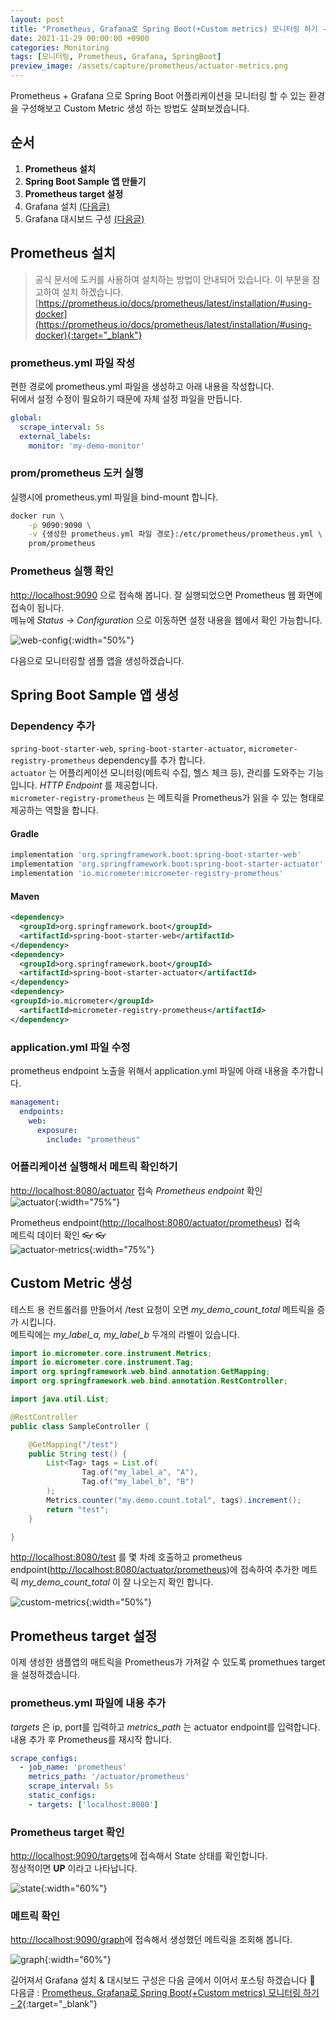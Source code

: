 ```yaml
---
layout: post
title: "Prometheus, Grafana로 Spring Boot(+Custom metrics) 모니터링 하기 - 1"
date: 2021-11-29 00:00:00 +0900
categories: Monitoring
tags: [모니터링, Prometheus, Grafana, SpringBoot]
preview_image: /assets/capture/prometheus/actuator-metrics.png
---
```


Prometheus + Grafana 으로 Spring Boot 어플리케이션을 모니터링 할 수 있는 환경을 구성해보고 Custom Metric 생성 하는 방법도 살펴보겠습니다.

## 순서

1. __Prometheus 설치__
2. __Spring Boot Sample 앱 만들기__
3. __Prometheus target 설정__
4. Grafana 설치 [(다음글)](/monitoring/2021/11/28/prometheus-grafana-springboot-2.html)
5. Grafana 대시보드 구성 [(다음글)](/monitoring/2021/11/28/prometheus-grafana-springboot-2.html)

## Prometheus 설치

> 공식 문서에 도커를 사용하여 설치하는 방법이 안내되어 있습니다. 이 부분을 참고하여 설치 하겠습니다.  
> [https://prometheus.io/docs/prometheus/latest/installation/#using-docker](https://prometheus.io/docs/prometheus/latest/installation/#using-docker){:target="_blank"}  

### prometheus.yml 파일 작성

편한 경로에 prometheus.yml 파일을 생성하고 아래 내용을 작성합니다.  
뒤에서 설정 수정이 필요하기 때문에 자체 설정 파일을 만듭니다.  

```yaml
global:
  scrape_interval: 5s
  external_labels:
    monitor: 'my-demo-monitor'
```

### prom/prometheus 도커 실행

실행시에 prometheus.yml 파일을 bind-mount 합니다.  

```bash
docker run \
    -p 9090:9090 \
    -v {생성한 prometheus.yml 파일 경로}:/etc/prometheus/prometheus.yml \
    prom/prometheus
```

### Prometheus 실행 확인

[http://localhost:9090](http://localhost:9090) 으로 접속해 봅니다. 잘 실행되었으면 Prometheus 웹 화면에 접속이 됩니다.  
메뉴에 _Status -> Configuration_ 으로 이동하면 설정 내용을 웹에서 확인 가능합니다.

![web-config](/assets/capture/prometheus/web-config.png){:width="50%"}

다음으로 모니터링할 샘플 앱을 생성하겠습니다.

## Spring Boot Sample 앱 생성

### Dependency 추가

`spring-boot-starter-web`, `spring-boot-starter-actuator`, `micrometer-registry-prometheus` dependency를 추가 합니다.  
`actuator` 는 어플리케이션 모니터링(메트릭 수집, 헬스 체크 등), 관리를 도와주는 기능입니다. _HTTP Endpoint_ 를 제공합니다.  
`micrometer-registry-prometheus` 는 메트릭을 Prometheus가 읽을 수 있는 형태로 제공하는 역할을 합니다.

#### Gradle

```groovy
implementation 'org.springframework.boot:spring-boot-starter-web'
implementation 'org.springframework.boot:spring-boot-starter-actuator'
implementation 'io.micrometer:micrometer-registry-prometheus'
```

#### Maven

```xml
<dependency>
  <groupId>org.springframework.boot</groupId>
  <artifactId>spring-boot-starter-web</artifactId>
</dependency>
<dependency>
  <groupId>org.springframework.boot</groupId>
  <artifactId>spring-boot-starter-actuator</artifactId>
</dependency>
<dependency>
<groupId>io.micrometer</groupId>
  <artifactId>micrometer-registry-prometheus</artifactId>
</dependency>
```

### application.yml 파일 수정

prometheus endpoint 노출을 위해서 application.yml 파일에 아래 내용을 추가합니다.

```yaml
management:
  endpoints:
    web:
      exposure:
        include: "prometheus"
```

### 어플리케이션 실행해서 메트릭 확인하기

[http://localhost:8080/actuator](http://localhost:8080/actuator) 접속 _Prometheus endpoint_ 확인  
![actuator](/assets/capture/prometheus/actuator.png){:width="75%"}

Prometheus endpoint([http://localhost:8080/actuator/prometheus](http://localhost:8080/actuator/prometheus")) 접속  
메트릭 데이터 확인 👓 👓  
![actuator-metrics](/assets/capture/prometheus/actuator-metrics.png){:width="75%"}

## Custom Metric 생성

테스트 용 컨트롤러를 만들어서 /test 요청이 오면 _my_demo_count_total_ 메트릭을 증가 시킵니다.  
메트릭에는 _my_label_a, my_label_b_ 두개의 라벨이 있습니다.

```java
import io.micrometer.core.instrument.Metrics;
import io.micrometer.core.instrument.Tag;
import org.springframework.web.bind.annotation.GetMapping;
import org.springframework.web.bind.annotation.RestController;

import java.util.List;

@RestController
public class SampleController {

    @GetMapping("/test")
    public String test() {
        List<Tag> tags = List.of(
                Tag.of("my_label_a", "A"),
                Tag.of("my_label_b", "B")
        );
        Metrics.counter("my.demo.count.total", tags).increment();
        return "test";
    }

}
```

[http://localhost:8080/test](http://localhost:8080/test) 를 몇 차례 호출하고 prometheus endpoint([http://localhost:8080/actuator/prometheus](http://localhost:8080/actuator/prometheus"))에 접속하여 추가한 메트릭 _my_demo_count_total_ 이 잘 나오는지 확인 합니다.

![custom-metrics](/assets/capture/prometheus/custom-metrics.png){:width="50%"}

## Prometheus target 설정

이제 생성한 샘플앱의 매트릭을 Prometheus가 가져갈 수 있도록 promethues target을 설정하겠습니다.

### prometheus.yml 파일에 내용 추가

_targets_ 은 ip, port를 입력하고 _metrics_path_ 는 actuator endpoint를 입력합니다.  
내용 추가 후 Prometheus를 재시작 합니다.

```yaml
scrape_configs:
  - job_name: 'prometheus'
    metrics_path: '/actuator/prometheus'
    scrape_interval: 5s
    static_configs:
    - targets: ['localhost:8080']
```

### Prometheus target 확인

[http://localhost:9090/targets](http://localhost:9090/targets)에 접속해서 State 상태를 확인합니다.  
정상적이면 __UP__ 이라고 나타납니다.

![state](/assets/capture/prometheus/state.png){:width="60%"}

### 메트릭 확인

[http://localhost:9090/graph](http://localhost:9090/graph)에 접속해서 생성했던 메트릭을 조회해 봅니다.

![graph](/assets/capture/prometheus/graph.png){:width="60%"}

길어져서 Grafana 설치 & 대시보드 구성은 다음 글에서 이어서 포스팅 하겠습니다 💪   
다음글 : [Prometheus, Grafana로 Spring Boot(+Custom metrics) 모니터링 하기 - 2](/monitoring/2021/11/28/prometheus-grafana-springboot-2.html){:target="_blank"}